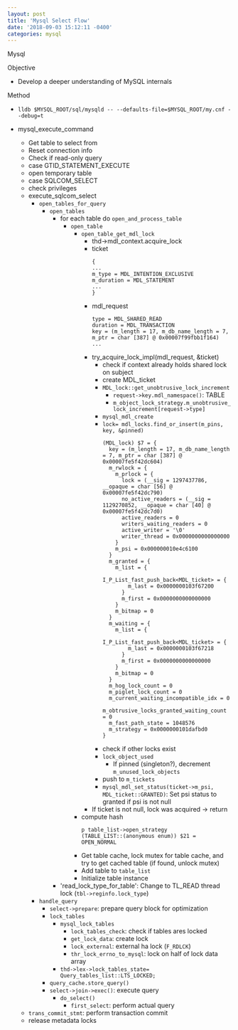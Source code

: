 ```yaml
---
layout: post
title: 'Mysql Select Flow'
date: '2018-09-03 15:12:11 -0400'
categories: mysql
---
```


Mysql

Objective

- Develop a deeper understanding of MySQL internals

Method

- `lldb $MYSQL_ROOT/sql/mysqld -- --defaults-file=$MYSQL_ROOT/my.cnf --debug=t`


- mysql_execute_command
    - Get table to select from
    - Reset connection info
    - Check if read-only query
    - case GTID_STATEMENT_EXECUTE
    - open temporary table
    - case SQLCOM_SELECT
    - check privileges
    - execute_sqlcom_select
        - `open_tables_for_query`
            - `open_tables`
                - for each table do `open_and_process_table`
                    - `open_table`
                        - `open_table_get_mdl_lock`
                            - thd->mdl_context.acquire_lock
                            - ticket
                                ```
                                {
                                ...
                                m_type = MDL_INTENTION_EXCLUSIVE
                                m_duration = MDL_STATEMENT
                                ...
                                }
                                ```
                            - mdl_request
                                ```
                                type = MDL_SHARED_READ
                                duration = MDL_TRANSACTION
                                key = (m_length = 17, m_db_name_length = 7, m_ptr = char [387] @ 0x00007f99fbb1f164)
                                ...
                                ```
                            - try_acquire_lock_impl(mdl_request, &ticket)
                                - check if context already holds shared lock on subject
                                - create MDL_ticket
                                - `MDL_lock::get_unobtrusive_lock_increment`
                                    - `request->key.mdl_namespace()`: TABLE
                                    - `m_object_lock_strategy.m_unobtrusive_lock_increment[request->type]`
                                - `mysql_mdl_create`
                                - `lock= mdl_locks.find_or_insert(m_pins, key, &pinned)`
                                    ```
                                    (MDL_lock) $7 = {
                                      key = (m_length = 17, m_db_name_length = 7, m_ptr = char [387] @ 0x00007fe5f42dc604)
                                      m_rwlock = {
                                        m_prlock = {
                                          lock = (__sig = 1297437786, __opaque = char [56] @ 0x00007fe5f42dc790)
                                          no_active_readers = (__sig = 1129270852, __opaque = char [40] @ 0x00007fe5f42dc7d0)
                                          active_readers = 0
                                          writers_waiting_readers = 0
                                          active_writer = '\0'
                                          writer_thread = 0x0000000000000000
                                        }
                                        m_psi = 0x000000010e4c6100
                                      }
                                      m_granted = {
                                        m_list = {
                                          I_P_List_fast_push_back<MDL_ticket> = {
                                            m_last = 0x0000000103f67200
                                          }
                                          m_first = 0x0000000000000000
                                        }
                                        m_bitmap = 0
                                      }
                                      m_waiting = {
                                        m_list = {
                                          I_P_List_fast_push_back<MDL_ticket> = {
                                            m_last = 0x0000000103f67218
                                          }
                                          m_first = 0x0000000000000000
                                        }
                                        m_bitmap = 0
                                      }
                                      m_hog_lock_count = 0
                                      m_piglet_lock_count = 0
                                      m_current_waiting_incompatible_idx = 0
                                      m_obtrusive_locks_granted_waiting_count = 0
                                      m_fast_path_state = 1048576
                                      m_strategy = 0x0000000101dafbd0
                                    }
                                    ```
                                - check if other locks exist
                                - `lock_object_used`
                                    - If pinned (singleton?), decrement `m_unused_lock_objects`
                                - push to `m_tickets`
                                - `mysql_mdl_set_status(ticket->m_psi, MDL_ticket::GRANTED)`: Set psi status to granted if psi is not null
                            - If ticket is not null, lock was acquired -> return
                        - compute hash
                            ```
                            p table_list->open_strategy
                            (TABLE_LIST::(anonymous enum)) $21 = OPEN_NORMAL
                            ```
                        - Get table cache, lock mutex for table cache, and try to get cached table (if found, unlock mutex)
                        - Add table to `table_list`
                        - Initialize table instance 
                - 'read_lock_type_for_table': Change to TL_READ thread lock (`tbl->reginfo.lock_type`)
        - `handle_query`
            - `select->prepare`: prepare query block for optimization
            - `lock_tables`
                - `mysql_lock_tables`
                    - `lock_tables_check`: check if tables ares locked
                    - `get_lock_data`: create lock
                    - `lock_external`: external ha lock (`F_RDLCK`)
                    - `thr_lock_errno_to_mysql`: lock on half of lock data array
                - `thd->lex->lock_tables_state= Query_tables_list::LTS_LOCKED;`
            - `query_cache.store_query()`
            - `select->join->exec()`: execute query
                - `do_select()`
                    - `first_select`: perform actual query
    - `trans_commit_stmt`: perform transaction commit
    - release metadata locks

